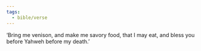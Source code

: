 ```yaml
---
tags:
  - bible/verse
---
```

‘Bring me venison, and make me savory food, that I may eat, and bless you before Yahweh before my death.’